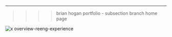 ----------
>>>> brian hogan portfolio - subsection branch home page


![x overview-reeng-experience](https://user-images.githubusercontent.com/59778456/193808729-8bd21bf0-a79b-4df8-a27a-49512a3f9cde.JPG)

